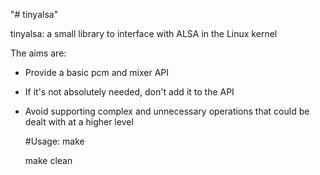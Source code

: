 "# tinyalsa" 

tinyalsa: a small library to interface with ALSA in the Linux kernel

The aims are:

- Provide a basic pcm and mixer API
- If it's not absolutely needed, don't add it to the API
- Avoid supporting complex and unnecessary operations that could be
  dealt with at a higher level
  
  
  
  
  
  #Usage:
    make
    
    make clean
